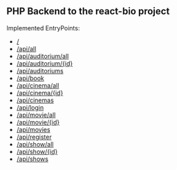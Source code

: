 ## PHP Backend to the react-bio project

Implemented EntryPoints:
* <a href="https://bio.tuffsruffs.se/">/</a>
* <a href="https://bio.tuffsruffs.se/api/all">/api/all</a>
* <a href="https://bio.tuffsruffs.se/api/auditorium/all">/api/auditorium/all</a>
* <a href="https://bio.tuffsruffs.se/api/auditorium/1">/api/auditorium/{id}</a>
* <a href="https://bio.tuffsruffs.se/api/auditoriums">/api/auditoriums</a>
* <a href="https://bio.tuffsruffs.se/api/book">/api/book</a>
* <a href="https://bio.tuffsruffs.se/api/cinema/all">/api/cinema/all</a>
* <a href="https://bio.tuffsruffs.se/api/cinema/1">/api/cinema/{id}</a>
* <a href="https://bio.tuffsruffs.se/api/cinemas">/api/cinemas</a>
* <a href="https://bio.tuffsruffs.se/api/login">/api/login</a>
* <a href="https://bio.tuffsruffs.se/api/movie/all">/api/movie/all</a>
* <a href="https://bio.tuffsruffs.se/api/movie/1">/api/movie/{id}</a>
* <a href="https://bio.tuffsruffs.se/api/movies">/api/movies</a>
* <a href="https://bio.tuffsruffs.se/api/register">/api/register</a>
* <a href="https://bio.tuffsruffs.se/api/show/all">/api/show/all</a>
* <a href="https://bio.tuffsruffs.se/api/show/1">/api/show/{id}</a>
* <a href="https://bio.tuffsruffs.se/api/shows">/api/shows</a>
